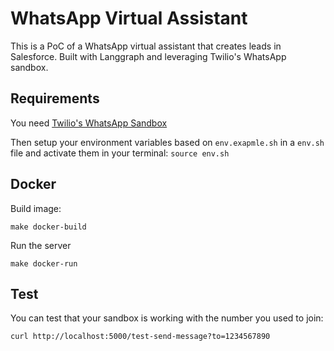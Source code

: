 # WhatsApp Virtual Assistant

This is a PoC of a WhatsApp virtual assistant that creates leads in Salesforce. Built with Langgraph and leveraging Twilio's WhatsApp sandbox.

## Requirements

You need [Twilio's WhatsApp Sandbox](https://www.twilio.com/docs/whatsapp/sandbox)

Then setup your environment variables based on `env.exapmle.sh` in a `env.sh` file and activate them in your terminal: `source env.sh`

## Docker

Build image:

```
make docker-build
```

Run the server

```
make docker-run
```

## Test

You can test that your sandbox is working with the number you used to join:

```
curl http://localhost:5000/test-send-message?to=1234567890
```

